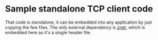 # Sample standalone TCP client code

That code is standalone, it can be embedded into any application by just copying the few files. The only external dependency is [znet](https://github.com/starwing/znet), which is embedded here as it's a single header file.
